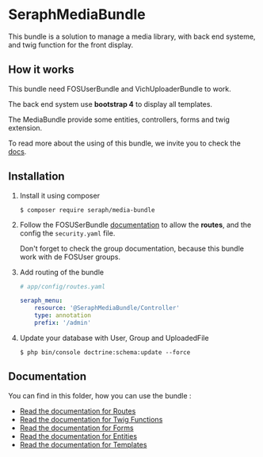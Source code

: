 SeraphMediaBundle
=================

This bundle is a solution to manage a media library, with back end systeme, and twig function for the front display.

How it works
------------

This bundle need FOSUserBundle and VichUploaderBundle to work.

The back end system use **bootstrap 4** to display all templates.

The MediaBundle provide some entities, controllers, forms and twig extension.

To read more about the using of this bundle, we invite you to check the [docs](/Resources/doc).

Installation
------------

1. Install it using composer
    
    ```console
    $ composer require seraph/media-bundle
    ```
    
2. Follow the FOSUSerBundle [documentation](https://symfony.com/doc/current/bundles/FOSUserBundle/index.html) to allow the **routes**, and the config the `security.yaml` file.
    
    Don't forget to check the group documentation, because this bundle work with de FOSUser groups.

3. Add routing of the bundle

    ```yaml
    # app/config/routes.yaml   
    
    seraph_menu:
        resource: '@SeraphMediaBundle/Controller'
        type: annotation
        prefix: '/admin' 
    ``` 

4. Update your database with User, Group and UploadedFile

    ```console
    $ php bin/console doctrine:schema:update --force
    ```
    
Documentation
-------------

You can find in this folder, how you can use the bundle :

- [Read the documentation for Routes](/Resources/doc/Routes.md)
- [Read the documentation for Twig Functions](/Resources/doc/TwigFunction.md)
- [Read the documentation for Forms](/Resources/doc/Forms.md)
- [Read the documentation for Entities](/Resources/doc/Entities.md)
- [Read the documentation for Templates](/Resources/doc/Templates.md)
